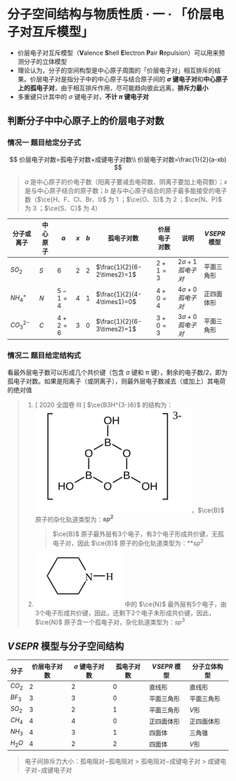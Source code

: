 # 分子空间结构与物质性质 · 一 · 「价层电子对互斥模型」

- 价层电子对互斥模型（**V**alence **S**hell **E**lectron **P**air **R**epulsion）可以用来预测分子的立体模型
- 理论认为，分子的空间构型是中心原子周围的「价层电子对」相互排斥的结果。价层电子对是指分子中的中心原子与结合原子间的 **$\sigma$ 键电子对**和**中心原子上的孤电子对**，由于相互排斥作用，尽可能趋向彼此远离，**排斥力最小**
- 多重键只计其中的 $\sigma$ 键电子对，**不计 $\pi$ 键电子对**

## 判断分子中中心原子上的价层电子对数

### 情况一 题目给定分子式

$$
价层电子对数=孤电子对数+成键电子对数\\
价层电子对数=\frac{1}{2}(a-xb)
$$

> $a$ 是中心原子的价电子数（阳离子要减去电荷数、阴离子要加上电荷数）；$x$ 是与中心原子结合的原子数；$b$ 是与中心原子结合的原子最多能接受的电子数（$\ce{H、F、Cl、Br、I}$ 为 1 ；$\ce{O、S}$ 为 2 ；$\ce{N、P}$ 为 3 ；$\ce{S、C}$ 为 4）

| 分子或离子  | 中心原子 | $a$     | $x$  | $b$  | 孤电子对数                  | 价层电子对数 | 说明                    | $V\!SEPR$ 模型 |
| ----------- | -------- | ------- | ---- | ---- | --------------------------- | ------------ | ----------------------- | -------------- |
| $SO_2$      | $S$      | $6$     | $2$  | $2$  | $\frac{1}{2}(6-2\times2)=1$ | $2+1=3$      | $2 \sigma + 1 孤电子对$ | 平面三角形     |
| $NH_4^+$    | $N$      | $5-1=4$ | $4$  | $1$  | $\frac{1}{2}(4-4\times1)=0$ | $4+0=4$      | $4 \sigma + 0 孤电子对$ | 正四面体形     |
| $CO_3^{2-}$ | $C$      | $4+2=6$ | $3$  | $0$  | $\frac{1}{2}(6-3\times2)=1$ | $3+0=3$      | $3 \sigma + 0 孤电子对$ | 平面三角形     |

### 情况二 题目给定结构式

看最外层电子数可以形成几个共价键（包含 σ 键和 π 键），剩余的电子数/2，即为孤电子对数。如果是阳离子（或阴离子），则最外层电子数减去（或加上）其电荷的绝对值

> 1. [ 2020 全国卷 Ⅲ ] $\ce{B3H^{3-}6}$  的结构为：![](images\1.1.svg)，$\ce{B}$ 原子的杂化轨道类型为：**$sp^2$**
>
>    > $\ce{B}$ 原子最外层有3个电子，有3个电子形成共价键，无孤电子对，因此 $\ce{B}$ 原子的杂化轨道类型为：**$sp^2$
>
> 2. ![](images\1.2.svg) 中的 $\ce{N}$ 最外层有5个电子，由3个电子形成共价键，因此，还剩下2个电子未形成共价键，因此，  $\ce{N}$ 原子含一个孤电子对，杂化轨道类型为：$sp^3$

## $V\!SEPR$ 模型与分子空间结构
| 分子   | 价层电子对数 | $σ$ 键电子对数 | 孤电子对数 | $V\!SEPR$ 模型 | 分子立体构型 |
| ------ | ------------ | ----------- | ---------- | --------- | ------------ |
| $CO_2$   | $2$           | $2$          | $0$          | 直线形     |直线形|
| $BF_3$   | $3$          | $3$        | $0$          | 平面三角形 | 平面三角形  |
| $SO_2$   | $3$         | $2$          | $1$          | 平面三角形 | $V$形        |
| $CH_4$   | $4$           | $4$          | $0$          | 正四面体形 | 正四面体形    |
| $NH_3$   | $4$           | $3$          | $1$         | 四面体 | 三角锥       |
| $H_2O$   | $4$           | $2$          | $2$          | 四面体   | $V$形          |

> 电子间排斥力大小：孤电阻对$-$孤电阻对 $>$ 孤电阻对$-$成键电子对 $>$ 成键电子对$-$成键电子对
